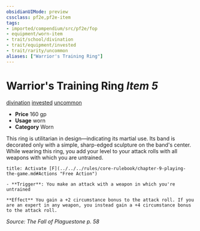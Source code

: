 ```yaml
---
obsidianUIMode: preview
cssclass: pf2e,pf2e-item
tags:
- imported/compendium/src/pf2e/fop
- equipment/worn-item
- trait/school/divination
- trait/equipment/invested
- trait/rarity/uncommon
aliases: ["Warrior's Training Ring"]
---
```

# Warrior's Training Ring *Item 5*  
[divination](divination.md)  [invested](invested.md)  [uncommon](uncommon.md)  

- **Price** 160 gp
- **Usage** worn
- **Category** Worn

This ring is utilitarian in design—indicating its martial use. Its band is decorated only with a simple, sharp-edged sculpture on the band's center. While wearing this ring, you add your level to your attack rolls with all weapons with which you are untrained.

```ad-embed-ability
title: Activate [F](../../../rules/core-rulebook/chapter-9-playing-the-game.md#Actions "Free Action")

- **Trigger**: You make an attack with a weapon in which you're untrained

**Effect** You gain a +2 circumstance bonus to the attack roll. If you are an expert in any weapon, you instead gain a +4 circumstance bonus to the attack roll.
```

*Source: The Fall of Plaguestone p. 58*

